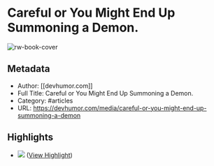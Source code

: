 # Careful or You Might End Up Summoning a Demon.

![rw-book-cover](https://devhumor.com/content/uploads/images/March2022/programming_vs_demons.jpg)

## Metadata
- Author: [[devhumor.com]]
- Full Title: Careful or You Might End Up Summoning a Demon.
- Category: #articles
- URL: https://devhumor.com/media/careful-or-you-might-end-up-summoning-a-demon

## Highlights
- ![](https://devhumor.com/content/uploads/avatars/mascota.jpeg) ([View Highlight](https://read.readwise.io/read/01h1sp1f982m6dpptchm9hyaa0))
